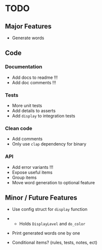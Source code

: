 # TODO

## Major Features

- Generate words

## Code

### Documentation

- Add docs to readme !!!
- Add doc comments !!!

### Tests

- More unit tests
- Add details to asserts
- Add `display` to integration tests

### Clean code

- Add comments
- Only use `clap` dependency for binary

### API

- Add error variants !!!
- Expose useful items
- Group items
- Move word generation to optional feature

## Minor / Future Features

- Use config struct for `display` function
- - Holds `DisplayLevel` and `do_color`

- Print generated words one by one

- Conditional items? (rules, tests, notes, ect)
